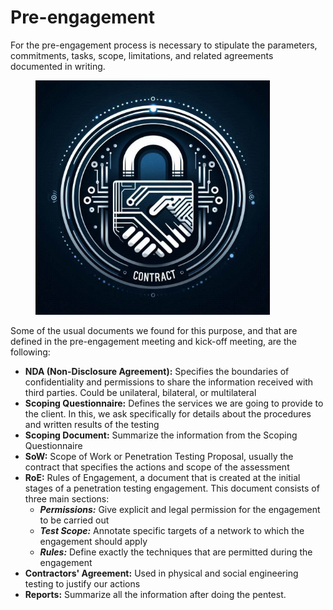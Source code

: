 # Pre-engagement

For the pre-engagement process is necessary to stipulate the parameters, commitments, tasks, scope, limitations, and related agreements documented in writing.&#x20;

<figure><img src="../../.gitbook/assets/image (48) (1) (1).png" alt="" width="375"><figcaption></figcaption></figure>

Some of the usual documents we found for this purpose, and that are defined in the pre-engagement meeting and kick-off meeting, are the following:

* **NDA (Non-Disclosure Agreement):** Specifies the boundaries of confidentiality and permissions to share the information received with third parties. Could be unilateral, bilateral, or multilateral
* **Scoping Questionnaire:** Defines the services we are going to provide to the client. In this, we ask specifically for details about the procedures and written results of the testing
* **Scoping Document:** Summarize the information from the Scoping Questionnaire
* **SoW:** Scope of Work or Penetration Testing Proposal, usually the contract that specifies the actions and scope of the assessment
* **RoE:** Rules of Engagement, a document that is created at the initial stages of a penetration testing engagement. This document consists of three main sections:
  * _**Permissions:**_ Give explicit and legal permission for the engagement to be carried out
  * _**Test Scope:**_ Annotate specific targets of a network to which the engagement should apply
  * _**Rules:**_ Define exactly the techniques that are permitted during the engagement
* **Contractors' Agreement:** Used in physical and social engineering testing to justify our actions
* **Reports:** Summarize all the information after doing the pentest.

